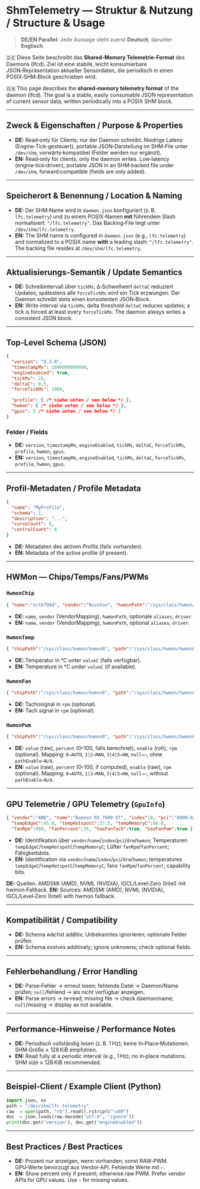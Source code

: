 # ShmTelemetry — Struktur & Nutzung / Structure & Usage

> **DE/EN Parallel**: Jede Aussage steht zuerst **Deutsch**, darunter **Englisch**.

🇩🇪 Diese Seite beschreibt das **Shared‑Memory Telemetrie‑Format** des Daemons (lfcd). Ziel ist eine stabile, leicht konsumierbare JSON‑Repräsentation aktueller Sensordaten, die periodisch in einen POSIX‑SHM‑Block geschrieben wird.

🇬🇧 This page describes the **shared‑memory telemetry format** of the daemon (lfcd). The goal is a stable, easily consumable JSON representation of current sensor data, written periodically into a POSIX SHM block.

---

## Zweck & Eigenschaften / Purpose & Properties

* **DE:** Read‑only für Clients; nur der Daemon schreibt. Niedrige Latenz (Engine‑Tick‑gesteuert), portable JSON‑Darstellung im SHM‑File unter `/dev/shm`, vorwärts‑kompatibel (Felder werden nur ergänzt).
* **EN:** Read‑only for clients; only the daemon writes. Low‑latency (engine‑tick‑driven), portable JSON in an SHM‑backed file under `/dev/shm`, forward‑compatible (fields are only added).

---

## Speicherort & Benennung / Location & Naming

* **DE:** Der SHM‑Name wird in `daemon.json` konfiguriert (z. B. `lfc.telemetry`) und zu einem POSIX‑Namen **mit** führendem Slash normalisiert: `"/lfc.telemetry"`. Das Backing‑File liegt unter `/dev/shm/lfc.telemetry`.
* **EN:** The SHM name is configured in `daemon.json` (e.g., `lfc.telemetry`) and normalized to a POSIX name **with** a leading slash: `"/lfc.telemetry"`. The backing file resides at `/dev/shm/lfc.telemetry`.

---

## Aktualisierungs‑Semantik / Update Semantics

* **DE:** Schreibintervall über `tickMs`; Δ‑Schwellwert `deltaC` reduziert Updates; spätestens alle `forceTickMs` wird ein Tick erzwungen. Der Daemon schreibt stets einen konsistenten JSON‑Block.
* **EN:** Write interval via `tickMs`; delta threshold `deltaC` reduces updates; a tick is forced at least every `forceTickMs`. The daemon always writes a consistent JSON block.

---

## Top‑Level Schema (JSON)

```json
{
  "version": "0.3.0",
  "timestampMs": 1690000000000,
  "engineEnabled": true,
  "tickMs": 25,
  "deltaC": 0.5,
  "forceTickMs": 1000,

  "profile": { /* siehe unten / see below */ },
  "hwmon": { /* siehe unten / see below */ },
  "gpus": [ /* siehe unten / see below */ ]
}
```

### Felder / Fields

* **DE:** `version`, `timestampMs`, `engineEnabled`, `tickMs`, `deltaC`, `forceTickMs`, `profile`, `hwmon`, `gpus`.
* **EN:** `version`, `timestampMs`, `engineEnabled`, `tickMs`, `deltaC`, `forceTickMs`, `profile`, `hwmon`, `gpus`.

---

## Profil‑Metadaten / Profile Metadata

```json
{
  "name": "MyProfile",
  "schema": 1,
  "description": "...",
  "curveCount": 8,
  "controlCount": 6
}
```

* **DE:** Metadaten des aktiven Profils (falls vorhanden).
* **EN:** Metadata of the active profile (if present).

---

## HWMon — Chips/Temps/Fans/PWMs

### `HwmonChip`

```json
{ "name":"nct6799d", "vendor":"Nuvoton", "hwmonPath":"/sys/class/hwmon/hwmon8", "aliases":["nuvoton","nct67"], "driver":"nct6775" }
```

* **DE:** `name`, `vendor` (VendorMapping), `hwmonPath`, optionale `aliases`, `driver`.
* **EN:** `name`, `vendor` (VendorMapping), `hwmonPath`, optional `aliases`, `driver`.

### `HwmonTemp`

```json
{ "chipPath":"/sys/class/hwmon/hwmon8", "path":"/sys/class/hwmon/hwmon8/temp1_input", "label":"CPU", "valueC":38.2 }
```

* **DE:** Temperatur in °C unter `valueC` (falls verfügbar).
* **EN:** Temperature in °C under `valueC` (if available).

### `HwmonFan`

```json
{ "chipPath":"/sys/class/hwmon/hwmon8", "path":"/sys/class/hwmon/hwmon8/fan1_input", "label":"CHA1", "rpm":920 }
```

* **DE:** Tachosignal in `rpm` (optional).
* **EN:** Tach signal in `rpm` (optional).

### `HwmonPwm`

```json
{ "chipPath":"/sys/class/hwmon/hwmon8", "path":"/sys/class/hwmon/hwmon8/pwm1", "pathEnable":"/sys/class/hwmon/hwmon8/pwm1_enable", "pwmMax":255, "label":"CHA1", "value":102, "percent":40, "enable":1, "rpm":920 }
```

* **DE:** `value` (raw), `percent` (0–100, falls berechnet), `enable` (roh), `rpm` (optional). Mapping: `0→AUTO`, `1|2→MAN`, `3|4|5→HW`, `null→—`, ohne `pathEnable→N/A`.
* **EN:** `value` (raw), `percent` (0–100, if computed), `enable` (raw), `rpm` (optional). Mapping: `0→AUTO`, `1|2→MAN`, `3|4|5→HW`, `null→—`, without `pathEnable→N/A`.

---

## GPU Telemetrie / GPU Telemetry (`GpuInfo`)

```json
{ "vendor":"AMD", "name":"Radeon RX 7900 XT", "index":0, "pci":"0000:03:00.0", "drm":"card0", "hwmon":"/sys/class/hwmon/hwmon4",
  "tempEdgeC":45.0, "tempHotspotC":57.5, "tempMemoryC":66.8,
  "fanRpm":980, "fanPercent":35, "hasFanTach":true, "hasFanPwm":true }
```

* **DE:** Identifikation über `vendor`/`name`/`index`/`pci`/`drm`/`hwmon`; Temperaturen `tempEdgeC`/`tempHotspotC`/`tempMemoryC`; Lüfter `fanRpm`/`fanPercent`; Fähigkeitsbits.
* **EN:** Identification via `vendor`/`name`/`index`/`pci`/`drm`/`hwmon`; temperatures `tempEdgeC`/`tempHotspotC`/`tempMemoryC`; fans `fanRpm`/`fanPercent`; capability bits.

**DE:** Quellen: AMDSMI (AMD), NVML (NVIDIA), IGCL/Level‑Zero (Intel) mit hwmon‑Fallback.
**EN:** Sources: AMDSMI (AMD), NVML (NVIDIA), IGCL/Level‑Zero (Intel) with hwmon fallback.

---

## Kompatibilität / Compatibility

* **DE:** Schema wächst additiv; Unbekanntes ignorieren; optionale Felder prüfen.
* **EN:** Schema evolves additively; ignore unknowns; check optional fields.

---

## Fehlerbehandlung / Error Handling

* **DE:** Parse‑Fehler → erneut lesen; fehlende Datei → Daemon/Name prüfen; `null`/fehlend → als nicht verfügbar anzeigen.
* **EN:** Parse errors → re‑read; missing file → check daemon/name; `null`/missing → display as not available.

---

## Performance‑Hinweise / Performance Notes

* **DE:** Periodisch vollständig lesen (z. B. 1 Hz); keine In‑Place‑Mutationen. SHM‑Größe ≥ 128 KiB empfohlen.
* **EN:** Read fully at a periodic interval (e.g., 1 Hz); no in‑place mutations. SHM size ≥ 128 KiB recommended.

---

## Beispiel‑Client / Example Client (Python)

```python
import json, os
path = "/dev/shm/lfc.telemetry"
raw  = open(path, "rb").read().rstrip(b"\x00")
doc  = json.loads(raw.decode("utf-8", "ignore"))
print(doc.get("version"), doc.get("engineEnabled"))
```

---

## Best Practices / Best Practices

* **DE:** Prozent nur anzeigen, wenn vorhanden; sonst RAW‑PWM. GPU‑Werte bevorzugt aus Vendor‑API. Fehlende Werte mit `—`.
* **EN:** Show percent only if present; otherwise raw PWM. Prefer vendor APIs for GPU values. Use `—` for missing values.
